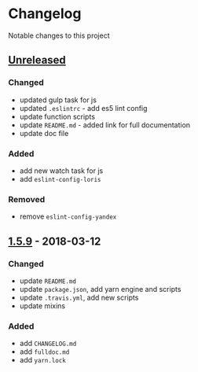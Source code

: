 # Changelog

Notable changes to this project

## [Unreleased]

### Changed

- updated gulp task for js
- updated `.eslintrc` - add es5 lint config
- update function scripts
- update `README.md` - added link for full documentation
- update doc file

### Added

- add new watch task for js
- add `eslint-config-loris`

### Removed

- remove `eslint-config-yandex`

## [1.5.9] - 2018-03-12

### Changed

- update `README.md`
- update `package.json`, add yarn engine and scripts
- update `.travis.yml`, add new scripts
- update mixins

### Added

- add `CHANGELOG.md`
- add `fulldoc.md`
- add `yarn.lock`

[Unreleased]: https://github.com/deeppines/frontend-template/tree/dev
[1.5.9]: https://github.com/deeppines/frontend-template/releases/tag/1.5.9
